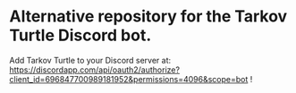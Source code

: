 # Alternative repository for the Tarkov Turtle Discord bot.

Add Tarkov Turtle to your Discord server at: https://discordapp.com/api/oauth2/authorize?client_id=696847700989181952&permissions=4096&scope=bot !
